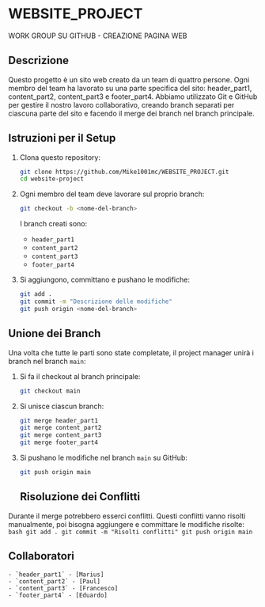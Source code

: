 # WEBSITE_PROJECT
WORK GROUP SU GITHUB - CREAZIONE PAGINA WEB 
## Descrizione

Questo progetto è un sito web creato da un team di quattro persone. Ogni membro del team ha lavorato su una parte specifica del sito: header_part1, content_part2, content_part3 e footer_part4. Abbiamo utilizzato Git e GitHub per gestire il nostro lavoro collaborativo, creando branch separati per ciascuna parte del sito e facendo il merge dei branch nel branch principale.

## Istruzioni per il Setup

1. Clona questo repository:
    ```bash
    git clone https://github.com/Mike1001mc/WEBSITE_PROJECT.git
    cd website-project
    ```

2. Ogni membro del team deve lavorare sul proprio branch:
    ```bash
    git checkout -b <nome-del-branch>
    ```

    I branch creati sono:
    - `header_part1`
    - `content_part2`
    - `content_part3`
    - `footer_part4`
 3. Si aggiungono, committano e pushano le modifiche:
    ```bash
    git add .
    git commit -m "Descrizione delle modifiche"
    git push origin <nome-del-branch>
    ```
## Unione dei Branch

Una volta che tutte le parti sono state completate, il project manager unirà i branch nel branch `main`:

1. Si fa il checkout al branch principale:
    ```bash
    git checkout main
    ```

2. Si unisce ciascun branch:
    ```bash
    git merge header_part1
    git merge content_part2
    git merge content_part3
    git merge footer_part4
    ```

3. Si pushano le modifiche nel branch `main` su GitHub:
    ```bash
    git push origin main
    ```

    ## Risoluzione dei Conflitti

Durante il merge potrebbero esserci conflitti. Questi conflitti vanno risolti manualmente, poi bisogna aggiungere e committare le modifiche risolte:
    ```bash
    git add .
    git commit -m "Risolti conflitti"
    git push origin main
    ```
## Collaboratori
    - `header_part1` - [Marius]
    - `content_part2` - [Paul]
    - `content_part3` - [Francesco]
    - `footer_part4` - [Eduardo]
